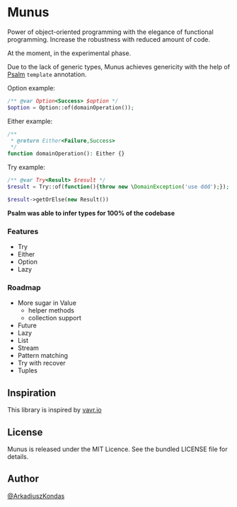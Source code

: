 # Munus

Power of object-oriented programming with the elegance of functional programming.
Increase the robustness with reduced amount of code.

At the moment, in the experimental phase.

Due to the lack of generic types, Munus achieves genericity with the help of [Psalm](https://github.com/vimeo/psalm) `template` annotation.

Option example:
```php
/** @var Option<Success> $option */
$option = Option::of(domainOperation());
```

Either example:
```php
/**
 * @return Either<Failure,Success>
 */
function domainOperation(): Either {}
```

Try example:
```php
/** @var Trƴ<Result> $result */
$result = Trƴ::of(function(){throw new \DomainException('use ddd');});

$result->getOrElse(new Result())
```

**Psalm was able to infer types for 100% of the codebase**

### Features

 - Try
 - Either
 - Option
 - Lazy

### Roadmap

 - More sugar in Value
    - helper methods
    - collection support
 - Future
 - Lazy
 - List
 - Stream
 - Pattern matching
 - Try with recover
 - Tuples

## Inspiration

This library is inspired by [vavr.io](https://www.vavr.io/)

## License

Munus is released under the MIT Licence. See the bundled LICENSE file for details.

## Author

[@ArkadiuszKondas](https://twitter.com/ArkadiuszKondas)

